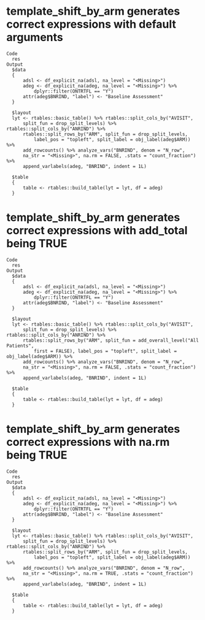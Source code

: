 # template_shift_by_arm generates correct expressions with default arguments

    Code
      res
    Output
      $data
      {
          adsl <- df_explicit_na(adsl, na_level = "<Missing>")
          adeg <- df_explicit_na(adeg, na_level = "<Missing>") %>% 
              dplyr::filter(ONTRTFL == "Y")
          attr(adeg$BNRIND, "label") <- "Baseline Assessment"
      }
      
      $layout
      lyt <- rtables::basic_table() %>% rtables::split_cols_by("AVISIT", 
          split_fun = drop_split_levels) %>% rtables::split_cols_by("ANRIND") %>% 
          rtables::split_rows_by("ARM", split_fun = drop_split_levels, 
              label_pos = "topleft", split_label = obj_label(adeg$ARM)) %>% 
          add_rowcounts() %>% analyze_vars("BNRIND", denom = "N_row", 
          na_str = "<Missing>", na.rm = FALSE, .stats = "count_fraction") %>% 
          append_varlabels(adeg, "BNRIND", indent = 1L)
      
      $table
      {
          table <- rtables::build_table(lyt = lyt, df = adeg)
      }
      

# template_shift_by_arm generates correct expressions with add_total being TRUE

    Code
      res
    Output
      $data
      {
          adsl <- df_explicit_na(adsl, na_level = "<Missing>")
          adeg <- df_explicit_na(adeg, na_level = "<Missing>") %>% 
              dplyr::filter(ONTRTFL == "Y")
          attr(adeg$BNRIND, "label") <- "Baseline Assessment"
      }
      
      $layout
      lyt <- rtables::basic_table() %>% rtables::split_cols_by("AVISIT", 
          split_fun = drop_split_levels) %>% rtables::split_cols_by("ANRIND") %>% 
          rtables::split_rows_by("ARM", split_fun = add_overall_level("All Patients", 
              first = FALSE), label_pos = "topleft", split_label = obj_label(adeg$ARM)) %>% 
          add_rowcounts() %>% analyze_vars("BNRIND", denom = "N_row", 
          na_str = "<Missing>", na.rm = FALSE, .stats = "count_fraction") %>% 
          append_varlabels(adeg, "BNRIND", indent = 1L)
      
      $table
      {
          table <- rtables::build_table(lyt = lyt, df = adeg)
      }
      

# template_shift_by_arm generates correct expressions with na.rm being TRUE

    Code
      res
    Output
      $data
      {
          adsl <- df_explicit_na(adsl, na_level = "<Missing>")
          adeg <- df_explicit_na(adeg, na_level = "<Missing>") %>% 
              dplyr::filter(ONTRTFL == "Y")
          attr(adeg$BNRIND, "label") <- "Baseline Assessment"
      }
      
      $layout
      lyt <- rtables::basic_table() %>% rtables::split_cols_by("AVISIT", 
          split_fun = drop_split_levels) %>% rtables::split_cols_by("ANRIND") %>% 
          rtables::split_rows_by("ARM", split_fun = drop_split_levels, 
              label_pos = "topleft", split_label = obj_label(adeg$ARM)) %>% 
          add_rowcounts() %>% analyze_vars("BNRIND", denom = "N_row", 
          na_str = "<Missing>", na.rm = TRUE, .stats = "count_fraction") %>% 
          append_varlabels(adeg, "BNRIND", indent = 1L)
      
      $table
      {
          table <- rtables::build_table(lyt = lyt, df = adeg)
      }
      

